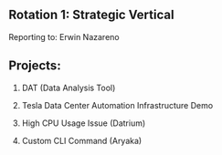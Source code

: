 Rotation 1: Strategic Vertical
------------------------------

Reporting to: Erwin Nazareno

Projects:
--------
1. DAT (Data Analysis Tool)

2. Tesla Data Center Automation Infrastructure Demo

3. High CPU Usage Issue (Datrium)

4. Custom CLI Command (Aryaka)
